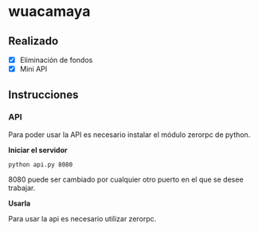# wuacamaya

## Realizado

- [x] Eliminación de fondos
- [x] Mini API

## Instrucciones
### API
Para poder usar la API es necesario instalar el módulo zerorpc de python.

**Iniciar el servidor**

`python api.py 8080`

8080 puede ser cambiado por cualquier otro puerto en el que se desee trabajar.

**Usarla**

Para usar la api es necesario utilizar zerorpc.
